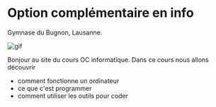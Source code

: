 # Option complémentaire en info

Gymnase du Bugnon, Lausanne.

![gif](https://media.giphy.com/media/MeJgB3yMMwIaHmKD4z/giphy.gif?cid=790b7611f2eaf38e3a0de4dfd1dd2fa355328f75a55c0499&rid=giphy.gif&ct=g)

Bonjour au site du cours OC informatique.
Dans ce cours nous allons découvrir

- comment fonctionne un ordinateur
- ce que c'est programmer
- comment utiliser les outils pour coder

```{youtube} gYI-K7XNwqc

```
